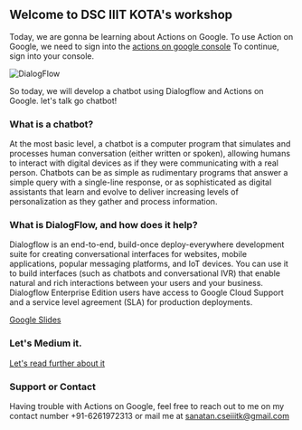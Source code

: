 ## Welcome to DSC IIIT KOTA's workshop



Today, we are gonna be learning about Actions on Google. To use Action on Google, we need to sign into the [actions on google console](https://console.actions.google.com/)
To continue, sign into your console.


![DialogFlow](https://miro.medium.com/max/1600/1*CKWcaGCDR-qw1Q4LiwpwGQ.png)


So today, we will develop a chatbot using Dialogflow and Actions on Google.
let's talk go chatbot!

### What is a chatbot?

At the most basic level, a chatbot is a computer program that simulates and processes human conversation (either written or spoken), allowing humans to interact with digital devices as if they were communicating with a real person. Chatbots can be as simple as rudimentary programs that answer a simple query with a single-line response, or as sophisticated as digital assistants that learn and evolve to deliver increasing levels of personalization as they gather and process information. 

### What is DialogFlow, and how does it help?

Dialogflow is an end-to-end, build-once deploy-everywhere development suite for creating conversational interfaces for websites, mobile applications, popular messaging platforms, and IoT devices. You can use it to build interfaces (such as chatbots and conversational IVR) that enable natural and rich interactions between your users and your business. Dialogflow Enterprise Edition users have access to Google Cloud Support and a service level agreement (SLA) for production deployments.

[Google Slides](https://docs.google.com/presentation/d/12tiucVyTrcEK3HjnAlY2WhcByhiUTcXiM06_-IoOMlM/edit#slide=id.p)

### Let's Medium it.
[Let's read further about it](https://towardsdatascience.com/understanding-the-basic-conversational-ai-concepts-with-dialogflow-b0604d957d5c)

### Support or Contact

Having trouble with Actions on Google, feel free to reach out to me on my contact number +91-6261972313 or mail me at sanatan.cseiiitk@gmail.com 
